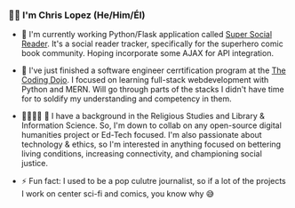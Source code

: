 ### 👋🏽  I'm Chris Lopez (He/Him/Él)

- 🔭 I'm currently working Python/Flask application called [Super Social Reader](https://github.com/Lopez-CL/super_social_reader). It's a social reader tracker, specifically for the superhero comic book community. Hoping incorporate some AJAX for API integration.

- 🌱 I've just finished a software engineer cerrtification program at the [The Coding Dojo](https://www.codingdojo.com/online-coding-bootcamp-part-time). I focused on learning full-stack webdevelopment with Python and MERN. Will go through parts of the stacks I didn't have time for to soldify my understanding and competency in them.

- 🫱🏽‍🫲🏿 🤗 I have a background in the Religious Studies and Library & Information Science. So, I'm down to collab on any open-source digital humanities project or Ed-Tech focused. I'm also passionate about technology & ethics, so I'm interested in anything focused on bettering living conditions, increasing connectivity, and championing social justice.
- ⚡️  Fun fact: I used to be a pop culutre journalist, so if a lot of the projects I work on center sci-fi and comics, you know why 😅 

